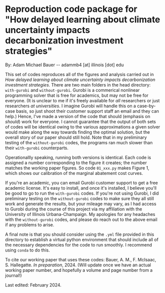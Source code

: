# Reproduction code package for "How delayed learning about climate uncertainty impacts decarbonization investment strategies"

By: Adam Michael Bauer -- adammb4 [at] illinois [dot] edu

This set of codes reproduces all of the figures and analysis carried out in *How delayed learning about climate uncertainty impacts decarbonization investment strategies*. There are two main folders in the head directory: `with-gurobi` and `without-gurobi`. Gurobi is a commerical nonlinear programming solver that is free for academics, but may not be free for everyone. (It is unclear to me if it's freely available for *all* researchers or just researchers *at universities*. I imagine Gurobi will handle this on a case-by-case basis, so just shoot their customer support staff an email and they can help.) Hence, I've made a version of the code that should (emphasis on *should*) work for everyone. I cannot guarantee that the output of both sets of codes will be identical owing to the various approximations a given solver would make along the way towards finding the optimal solution, but the overall story of our paper should still hold. Note that in my preliminary testing of the `without-gurobi` codes, the programs ran much slower than their `with-gurobi` counterparts. 

Operationallly speaking, running both versions is identical. Each code is assigned a number corresponding to the figure it creates; the number matches the working paper figures. So code `01_xxx.py` makes Figure 1, which shows our calibration of the marginal abatement cost curves. 

If you're an academic, you can email Gurobi customer support to get a free academic license. It's easy to install, and once it's installed, I believe you'll be good to go to run the `with-gurobi` codes. If you're not using Gurobi, I did preliminary testing on the `without-gurobi` codes to make sure they all still work and generate the results, but your mileage may vary, as I had access to Gurobi during the course of this project via my affiliation with the University of Illinois Urbana-Champaign. My apologies for any headaches with the `without-gurobi` codes, and please do reach out to the above email if any problems to arise.

A final note is that you should consider using the `.yml` file provided in this directory to establish a virtual python environment that should include all of the necessary dependencies for the code to run smoothly. I recommend using `conda` to do this. 

To cite our working paper that uses these codes: Bauer, A. M., F. McIsaac, S. Hallegatte. *In preparation*, 2024. (Will update once we have an actual working paper number, and hopefully a volume and page number from a journal!)

Last edited: February 2024.
